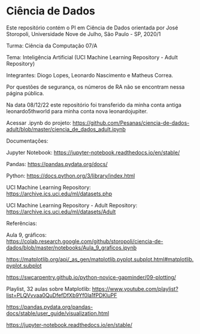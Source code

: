 # Ciência de Dados
Este repositório contém o PI em Ciência de Dados orientada por José Storopoli, Universidade Nove de Julho, São Paulo - SP, 2020/1

Turma: Ciência da Computação 07/A

Tema: Inteligência Artificial (UCI Machine Learning Repository - Adult Repository)

Integrantes: Diogo Lopes, Leonardo Nascimento e Matheus Correa.

Por questões de segurança, os números de RA não se encontram nessa página pública.

Na data 08/12/22 este repositório foi transferido da minha conta antiga leonardo5thworld para minha conta nova leonardojupiter.

Acessar .ipynb do projeto:
https://github.com/Pesanas/ciencia-de-dados-adult/blob/master/ciencia_de_dados_adult.ipynb

Documentações:

Jupyter Notebook:
https://jupyter-notebook.readthedocs.io/en/stable/

Pandas:
https://pandas.pydata.org/docs/

Python:
https://docs.python.org/3/library/index.html

UCI Machine Learning Repository:
https://archive.ics.uci.edu/ml/datasets.php

UCI Machine Learning Repository - Adult Repository:
https://archive.ics.uci.edu/ml/datasets/Adult

Referências:

Aula 9, gráficos:
https://colab.research.google.com/github/storopoli/ciencia-de-dados/blob/master/notebooks/Aula_9_graficos.ipynb

https://matplotlib.org/api/_as_gen/matplotlib.pyplot.subplot.html#matplotlib.pyplot.subplot

https://swcarpentry.github.io/python-novice-gapminder/09-plotting/

Playlist, 32 aulas sobre Matplotlib:
https://www.youtube.com/playlist?list=PLQVvvaa0QuDfefDfXb9Yf0la1fPDKluPF

https://pandas.pydata.org/pandas-docs/stable/user_guide/visualization.html

https://jupyter-notebook.readthedocs.io/en/stable/
